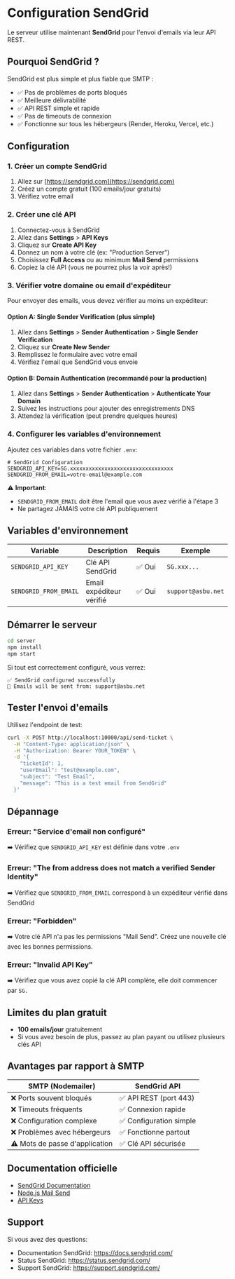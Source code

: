 # Configuration SendGrid

Le serveur utilise maintenant **SendGrid** pour l'envoi d'emails via leur API REST.

## Pourquoi SendGrid ?

SendGrid est plus simple et plus fiable que SMTP :
- ✅ Pas de problèmes de ports bloqués
- ✅ Meilleure délivrabilité
- ✅ API REST simple et rapide
- ✅ Pas de timeouts de connexion
- ✅ Fonctionne sur tous les hébergeurs (Render, Heroku, Vercel, etc.)

## Configuration

### 1. Créer un compte SendGrid

1. Allez sur [https://sendgrid.com](https://sendgrid.com)
2. Créez un compte gratuit (100 emails/jour gratuits)
3. Vérifiez votre email

### 2. Créer une clé API

1. Connectez-vous à SendGrid
2. Allez dans **Settings** > **API Keys**
3. Cliquez sur **Create API Key**
4. Donnez un nom à votre clé (ex: "Production Server")
5. Choisissez **Full Access** ou au minimum **Mail Send** permissions
6. Copiez la clé API (vous ne pourrez plus la voir après!)

### 3. Vérifier votre domaine ou email d'expéditeur

Pour envoyer des emails, vous devez vérifier au moins un expéditeur:

#### Option A: Single Sender Verification (plus simple)
1. Allez dans **Settings** > **Sender Authentication** > **Single Sender Verification**
2. Cliquez sur **Create New Sender**
3. Remplissez le formulaire avec votre email
4. Vérifiez l'email que SendGrid vous envoie

#### Option B: Domain Authentication (recommandé pour la production)
1. Allez dans **Settings** > **Sender Authentication** > **Authenticate Your Domain**
2. Suivez les instructions pour ajouter des enregistrements DNS
3. Attendez la vérification (peut prendre quelques heures)

### 4. Configurer les variables d'environnement

Ajoutez ces variables dans votre fichier `.env`:

```env
# SendGrid Configuration
SENDGRID_API_KEY=SG.xxxxxxxxxxxxxxxxxxxxxxxxxxxxxxxxx
SENDGRID_FROM_EMAIL=votre-email@example.com
```

⚠️ **Important**: 
- `SENDGRID_FROM_EMAIL` doit être l'email que vous avez vérifié à l'étape 3
- Ne partagez JAMAIS votre clé API publiquement

## Variables d'environnement

| Variable | Description | Requis | Exemple |
|----------|-------------|--------|---------|
| `SENDGRID_API_KEY` | Clé API SendGrid | ✅ Oui | `SG.xxx...` |
| `SENDGRID_FROM_EMAIL` | Email expéditeur vérifié | ✅ Oui | `support@asbu.net` |

## Démarrer le serveur

```bash
cd server
npm install
npm start
```

Si tout est correctement configuré, vous verrez:
```
✅ SendGrid configured successfully
📧 Emails will be sent from: support@asbu.net
```

## Tester l'envoi d'emails

Utilisez l'endpoint de test:

```bash
curl -X POST http://localhost:10000/api/send-ticket \
  -H "Content-Type: application/json" \
  -H "Authorization: Bearer YOUR_TOKEN" \
  -d '{
    "ticketId": 1,
    "userEmail": "test@example.com",
    "subject": "Test Email",
    "message": "This is a test email from SendGrid"
  }'
```

## Dépannage

### Erreur: "Service d'email non configuré"
➡️ Vérifiez que `SENDGRID_API_KEY` est définie dans votre `.env`

### Erreur: "The from address does not match a verified Sender Identity"
➡️ Vérifiez que `SENDGRID_FROM_EMAIL` correspond à un expéditeur vérifié dans SendGrid

### Erreur: "Forbidden"
➡️ Votre clé API n'a pas les permissions "Mail Send". Créez une nouvelle clé avec les bonnes permissions.

### Erreur: "Invalid API Key"
➡️ Vérifiez que vous avez copié la clé API complète, elle doit commencer par `SG.`

## Limites du plan gratuit

- **100 emails/jour** gratuitement
- Si vous avez besoin de plus, passez au plan payant ou utilisez plusieurs clés API

## Avantages par rapport à SMTP

| SMTP (Nodemailer) | SendGrid API |
|-------------------|--------------|
| ❌ Ports souvent bloqués | ✅ API REST (port 443) |
| ❌ Timeouts fréquents | ✅ Connexion rapide |
| ❌ Configuration complexe | ✅ Configuration simple |
| ❌ Problèmes avec hébergeurs | ✅ Fonctionne partout |
| ⚠️ Mots de passe d'application | ✅ Clé API sécurisée |

## Documentation officielle

- [SendGrid Documentation](https://docs.sendgrid.com/)
- [Node.js Mail Send](https://docs.sendgrid.com/for-developers/sending-email/quickstart-nodejs)
- [API Keys](https://docs.sendgrid.com/ui/account-and-settings/api-keys)

## Support

Si vous avez des questions:
- Documentation SendGrid: https://docs.sendgrid.com/
- Status SendGrid: https://status.sendgrid.com/
- Support SendGrid: https://support.sendgrid.com/

